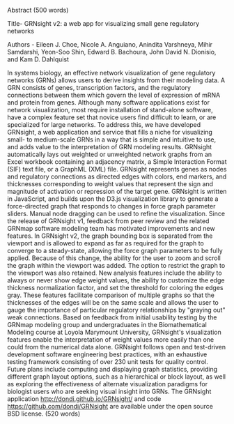 Abstract (500 words)

Title- GRNsight v2: a web app for visualizing small gene regulatory networks

Authors - Eileen J. Choe, Nicole A. Anguiano, Anindita Varshneya, Mihir Samdarshi, Yeon-Soo Shin, Edward B. Bachoura, John David N. Dionisio, and Kam D. Dahlquist

In systems biology, an effective network visualization of gene regulatory networks (GRNs) allows users to derive insights from their modeling data. A GRN consists of genes, transcription factors, and the regulatory connections between them which govern the level of expression of mRNA and protein from genes. Although many software applications exist for network visualization, most require installation of stand-alone software, have a complex feature set that novice users find difficult to learn, or are specialized for large networks.  To address this, we have developed GRNsight, a web application and service that fills a niche for visualizing small- to medium-scale GRNs in a way that is simple and intuitive to use, and adds value to the interpretation of GRN modeling results. GRNsight automatically lays out weighted or unweighted network graphs from an Excel workbook containing an adjacency matrix, a Simple Interaction Format (SIF) text file, or a GraphML (XML) file. GRNsight represents genes as nodes and regulatory connections as directed edges with colors, end markers, and thicknesses corresponding to weight values that represent the sign and magnitude of activation or repression of the target gene. GRNsight is written in JavaScript, and builds upon the D3.js visualization library to generate a force-directed graph that responds to changes in force graph parameter sliders. Manual node dragging can be used to refine the visualization. Since the release of GRNsight v1, feedback from peer review and the related GRNmap software modeling team has motivated improvements and new features. In GRNsight v2, the graph bounding box is separated from the viewport and is allowed to expand as far as required for the graph to converge to a steady-state, allowing the force graph parameters to be fully applied.  Because of this change, the ability for the user to zoom and scroll the graph within the viewport was added.  The option to restrict the graph to the viewport was also retained. New analysis features include the ability to always or never show edge weight values, the ability to customize the edge thickness normalization factor, and set the threshold for coloring the edges gray.  These features facilitate comparison of multiple graphs so that the thicknesses of the edges will be on the same scale and allows the user to gauge the importance of particular regulatory relationships by "graying out" weak connections. Based on feedback from initial usability testing by the GRNmap modeling group and undergraduates in the Biomathematical Modeling course at Loyola Marymount University, GRNsight's visualization features enable the interpretation of weight values more easily than one could from the numerical data alone. GRNsight follows open and test-driven development software engineering best practices, with an exhaustive testing framework consisting of over 230 unit tests for quality control. Future plans include computing and displaying graph statistics, providing different graph layout options, such as a hierarchical or block layout, as well as exploring the effectiveness of alternate visualization paradigms for biologist users who are seeking visual insight into GRNs. The GRNsight application http://dondi.github.io/GRNsight/ and code https://github.com/dondi/GRNsight are available under the open source BSD license.
(520 words)

